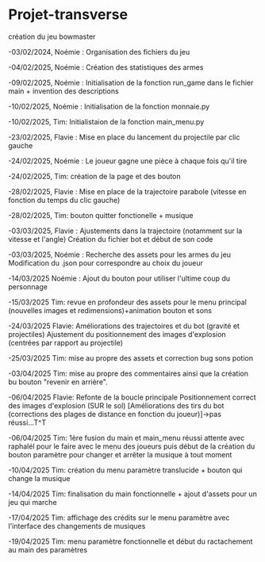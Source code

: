 # Projet-transverse
création du jeu bowmaster

-03/02/2024, Noémie : Organisation des fichiers du jeu 

-04/02/2025, Noémie : Création des statistiques des armes 

-09/02/2025, Noémie : Initialisation de la fonction run_game dans le fichier main + invention des descriptions

-10/02/2025, Noémie : Initialisation de la fonction monnaie.py

-10/02/2025, Tim: Initialistaion de la fonction main_menu.py

-23/02/2025, Flavie : Mise en place du lancement du projectile par clic gauche

-24/02/2025, Noémie : Le joueur gagne une pièce à chaque fois qu'il tire

-24/02/2025, Tim: création de la page et des bouton

-28/02/2025, Flavie : Mise en place de la trajectoire parabole (vitesse en fonction du temps du clic gauche)

-28/02/2025, Tim: bouton quitter fonctionelle + musique

-03/03/2025, Flavie : Ajustements dans la trajectoire (notamment sur la vitesse et l'angle)
                      Création du fichier bot et début de son code

-03/03/2025, Noémie : Recherche des assets pour les armes du jeu
                      Modification du .json pour correspondre au choix du joueur

-14/03/2025 Noémie : Ajout du bouton pour utiliser l'ultime coup du personnage 

-15/03/2025 Tim: revue en profondeur des assets pour le menu principal (nouvelles images et redimensions)+animation bouton et sons

-24/03/2025 Flavie: Améliorations des trajectoires et du bot (gravité et projectiles)
                    Ajustement du positionnement des images d'explosion (centrées par rapport au projectile)

-25/03/2025 Tim: mise au propre des assets et correction bug sons potion

-03/04/2025 Tim: mise au propre des commentaires ainsi que la création bu bouton "revenir en arrière".

-06/04/2025 Flavie: Refonte de la boucle principale
                    Positionnement correct des images d'explosion (SUR le sol)
                    [Améliorations des tirs du bot (corrections des plages de distance en fonction du joueur)]->pas réussi...T^T

-06/04/2025 Tim: 1ère fusion du main et main_menu réussi attente avec raphalél pour le faire avec le menu des joueurs puis début de la création du bouton paramètre pour changer et arrêter la musique à tout moment

-10/04/2025 Tim: création du menu paramètre translucide + bouton qui change la musique

-14/04/2025 Tim: finalisation du main fonctionnelle + ajout d'assets pour un jeu qui marche

-17/04/2025 Tim: affichage des crédits sur le menu paramètre avec l'interface des changements de musiques

-19/04/2025 Tim: menu paramètre fonctionnelle et début du ractachement au main des paramètres
